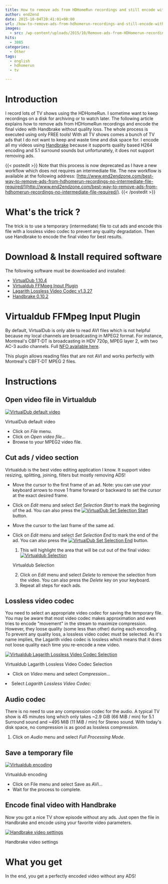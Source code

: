 ```yaml
---
title: How to remove ads from HDHomeRun recordings and still encode with Handbrake
author: end2end
date: 2015-10-04T20:41:01+00:00
url: /how-to-remove-ads-from-hdhomerun-recordings-and-still-encode-with-handbrake/
images:
  - src: /wp-content/uploads/2015/10/Remove-ads-from-HDHomerun-recording-featured-image.jpg
hits:
  - 3885
categories:
  - Other
tags:
  - english
  - hdhomerun
  - tv

---
```

# Introduction

I record lots of TV shows using the HDHomeRun. I sometime want to keep recordings on a disk for archiving or to watch later. The following article explains how to remove ads from HDHomeRun recordings and encode the final video with Handbrake without quality loss. The whole process is executed using only FREE tools!
With all TV shows comes a bunch of TV ads that I do not want to keep and waste time and disk space for. I encode all my videos using [Handbrake](https://handbrake.fr/downloads.php) because it supports quality based H264 encoding and 5.1 surround sounds but unfortunately, it does not support removing ads.

{{< postedit >}}
  Note that this process is now deprecated as I have a new workflow which does not requires an intermediate file. The new workflow is available at the following address: [http://www.end2endzone.com/best-way-to-remove-ads-from-hdhomerun-recordings-no-intermediate-file-required/](http://www.end2endzone.com/best-way-to-remove-ads-from-hdhomerun-recordings-no-intermediate-file-required/).
{{< /postedit >}}


# What's the trick ?

The trick is to use a temporary (intermediate) file to cut ads and encode this file with a lossless video codec to prevent any quality degradation. Then use Handbrake to encode the final video for best results.

# Download & Install required software

The following software must be downloaded and installed:

* [VirtualDub 1.10.4](http://www.virtualdub.org/download.html)
* [Virtualdub FFMpeg Input Plugin](http://sourceforge.net/projects/virtualdubffmpeginputplugin/files/)
* [Lagarith Lossless Video Codec v1.3.27](http://lags.leetcode.net/codec.html)
* [Handbrake 0.10.2](https://handbrake.fr/downloads.php)

# Virtualdub FFMpeg Input Plugin

By default, VirtualDub is only able to read AVI files which is not helpful because my local channels are broadcasting in MPEG2 format. For instance, Montreal's CBFT-DT is broadcasting in HDV 720p, MPEG layer 2, with two AC-3 audio channels. Full [NFO available here](/wp-content/uploads/2015/10/Montreal-CBFT-DT-Codec-NFO.nfo).

This plugin allows reading files that are not AVI and works perfectly with Montreal's CBFT-DT MPEG 2 files.

# Instructions

## Open video file in Virtualdub

[![VirtualDub default video](/wp-content/uploads/2015/10/VirtualDub-default-video.jpg)](/wp-content/uploads/2015/10/VirtualDub-default-video.jpg)

VirtualDub default video

* Click on _File_ menu.
* Click on _Open video file..._
* Browse to your MPEG2 video file.

## Cut ads / video section

Virtualdub is the best video editing application I know. It support video resizing, splitting, joining, filters but mostly removing ADS!

* Move the cursor to the first frame of an ad. Note: you can use your keyboard arrows to move 1 frame forward or backward to set the cursor at the exact desired frame.
* Click on _Edit_ menu and select _Set Selection Start_ to mark the beginning of the ad. You can also press the [![VirtualDub Set Selection Start](/wp-content/uploads/2015/10/VirtualDub-Set-Selection-Start.jpg)](/wp-content/uploads/2015/10/VirtualDub-Set-Selection-Start.jpg) button.
* Move the cursor to the last frame of the same ad.
* Click on _Edit_ menu and select _Set Selection End_ to mark the end of the ad. You can also press the [![VirtualDub Set Selection End](/wp-content/uploads/2015/10/VirtualDub-Set-Selection-End.jpg)](/wp-content/uploads/2015/10/VirtualDub-Set-Selection-End.jpg) button.
  1. This will highlight the area that will be cut out of the final video: [![Virtualdub Selection](/wp-content/uploads/2015/10/Virtualdub-Selection.jpg)](/wp-content/uploads/2015/10/Virtualdub-Selection.jpg)
    
    Virtualdub Selection

  2. Click on _Edit_ menu and select _Delete_ to remove the selection from the video. You can also press the _Delete_ key on your keyboard.
  3. Repeat all steps for each ads.

## Lossless video codec

You need to select an appropriate video codec for saving the temporary file. You may be aware that most video codec makes approximation and even tries to encode "movement" in the stream to maximize compression. However, they loose quality (some less than other) during each encoding. To prevent any quality loss, a lossless video codec must be selected. As it's name implies, the Lagarith video codec is lossless which means that it does not loose quality each time you re-encode a new video.

[![Virtualdub Lagarith Lossless Video Codec Selection](/wp-content/uploads/2015/10/Virtualdub-Video-Codec-Selection.jpg)](/wp-content/uploads/2015/10/Virtualdub-Video-Codec-Selection.jpg)

Virtualdub Lagarith Lossless Video Codec Selection

* Click on _Video_ menu and select _Compression_...
<li>
  Select <em><em>Lagarith Lossless Video Codec:<br /> </em></em>
</li>

## Audio codec

There is no need to use any compression codec for the audio. A typical TV show is 45 minutes long which only takes ~2.9 GiB (66 MiB / min) for 5.1 Surround sound and ~495 MiB (11 MiB / min) for Stereo sound. With today's disk space, no compression is as good as lossless compression.

  1. Click on _Audio_ menu and select _Full Processing Mode_.

## Save a temporary file

[![Virtualdub encoding](/wp-content/uploads/2015/10/Virtualdub-encoding.jpg)](/wp-content/uploads/2015/10/Virtualdub-encoding.jpg)

Virtualdub encoding

* Click on File menu and select Save as AVI...
* Wait for the process to complete.

## Encode final video with Handbrake

Now you got a nice TV show episode without any ads. Just open the file in Handbrake and encode using your favorite video parameters.

[![Handbrake video settings](/wp-content/uploads/2015/10/Handbrake-video-settings.jpg)](/wp-content/uploads/2015/10/Handbrake-video-settings.jpg)

Handbrake video settings

# What you get

In the end, you get a perfectly encoded video without any ADS!
